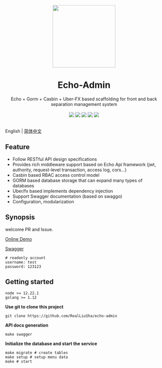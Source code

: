 <div align=center>
<img src="https://images.liusha.me/common/logo.png" width=200" height="200" />
</div>

<h1 align="center">Echo-Admin</h1>

<div align="center">
 Echo + Gorm + Casbin + Uber-FX  based scaffolding for front and back separation management system
 
<br/>
<br/>

<div align=center>
<img src="https://img.shields.io/badge/golang-1.12-blue"/>
<img src="https://img.shields.io/badge/echo-4.2.2-lightBlue"/>
<img src="https://img.shields.io/badge/gorm-1.21.8-red"/>
<img src="https://img.shields.io/badge/casbin-2.26.0-brightgreen"/>
<img src="https://img.shields.io/badge/vue-2.6.12-green"/>
</div>

<br/>
</div>

English | [简体中文](https://github.com/RealLiuSha/echo-admin/blob/main/README.md)

## Feature

* Follow RESTful API design specifications
* Provides rich middleware support based on Echo Api framework (jwt, authority, request-level transaction, access log, cors...)
* Casbin based RBAC access control model
* GORM based database storage that can expand many types of databases
* Uber/fx based implements dependency injection
* Support Swagger documentation (based on swaggo)
* Configuration, modularization

## Synopsis

welcome PR and Issue.

[Online Demo](https://admin.srelab.cn)

[Swagger](https://admin.srelab.cn/swagger/index.html)
 
```
# readonly account
username: test
password: 123123
```

## Getting started

```
node >= 12.22.1
golang >= 1.12 
```

**Use git to clone this project**

```
git clone https://github.com/RealLiuSha/echo-admin
```

**API docs generation**

```
make swagger
```

**Initialize the database and start the service** 

```
make migrate # create tables
make setup # setup menu data
make # start
```